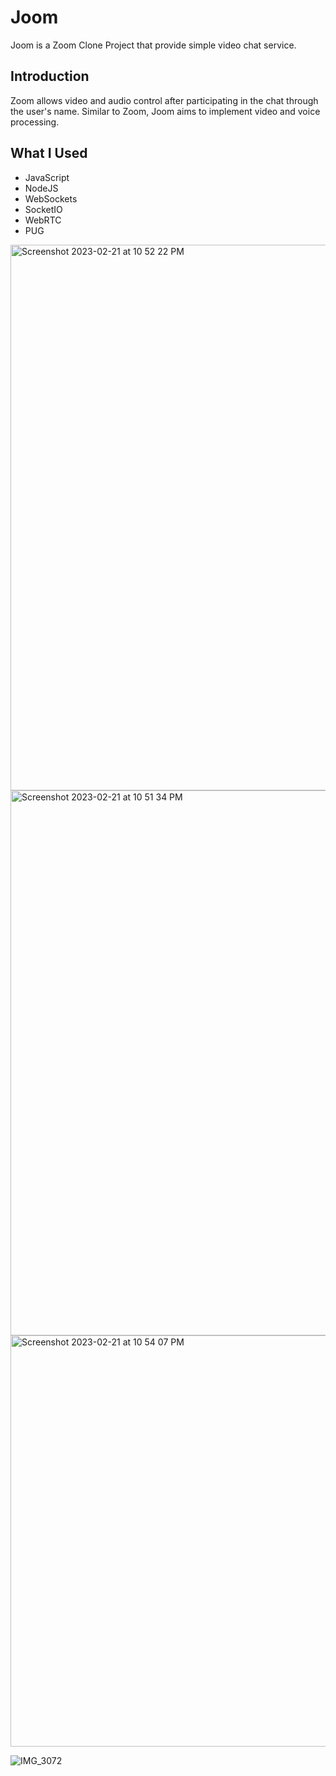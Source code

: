 # Joom

Joom is a Zoom Clone Project that provide simple video chat service.

## Introduction
Zoom allows video and audio control after participating in the chat through the user's name. Similar to Zoom, Joom aims to implement video and voice processing.

## What I Used
- JavaScript
- NodeJS
- WebSockets
- SocketIO
- WebRTC
- PUG

<img width="873" alt="Screenshot 2023-02-21 at 10 52 22 PM" src="https://user-images.githubusercontent.com/46692136/222914236-3f10b8e9-206e-4e40-a8e0-d2b219062298.png">


<img width="872" alt="Screenshot 2023-02-21 at 10 51 34 PM" src="https://user-images.githubusercontent.com/46692136/222914286-e0d18687-1e11-4848-a85e-1d5d5326f8cb.png">


<img width="658" alt="Screenshot 2023-02-21 at 10 54 07 PM" src="https://user-images.githubusercontent.com/46692136/222914300-f66687a2-ae5c-4ed6-85b0-1b51bbc6a801.png">


![IMG_3072](https://user-images.githubusercontent.com/46692136/222914317-587c3815-01cb-4665-aac9-24df328c5b55.jpg)
